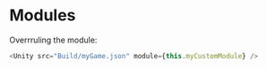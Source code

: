 # Modules

Overrruling the module:

```js
<Unity src="Build/myGame.json" module={this.myCustomModule} />
```
